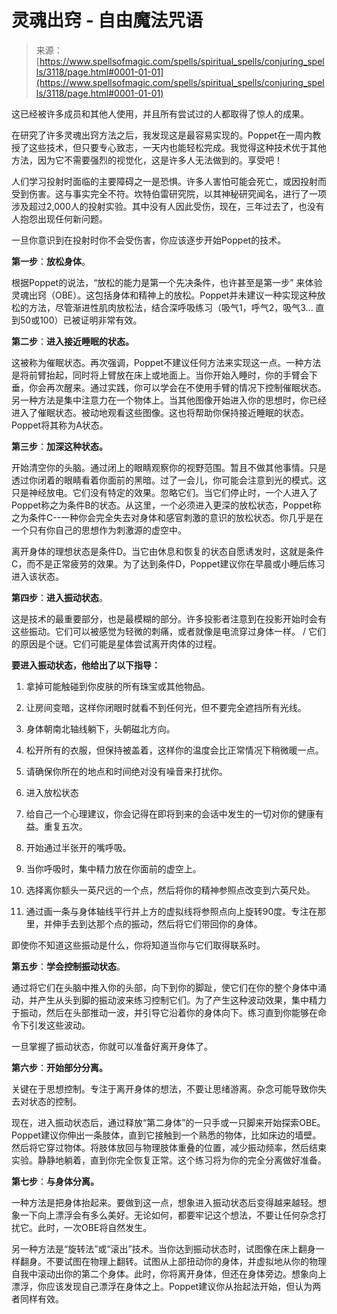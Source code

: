 <!--yml

category: 未分类

date: 2024-06-12 18:36:55

-->

# 灵魂出窍 - 自由魔法咒语

> 来源：[https://www.spellsofmagic.com/spells/spiritual_spells/conjuring_spells/3118/page.html#0001-01-01](https://www.spellsofmagic.com/spells/spiritual_spells/conjuring_spells/3118/page.html#0001-01-01)

这已经被许多成员和其他人使用，并且所有尝试过的人都取得了惊人的成果。

在研究了许多灵魂出窍方法之后，我发现这是最容易实现的。Poppet在一周内教授了这些技术，但只要专心致志，一天内也能轻松完成。我觉得这种技术优于其他方法，因为它不需要强烈的视觉化，这是许多人无法做到的。享受吧！

人们学习投射时面临的主要障碍之一是恐惧。许多人害怕可能会死亡，或因投射而受到伤害。这与事实完全不符。坎特伯雷研究院，以其神秘研究闻名，进行了一项涉及超过2,000人的投射实验。其中没有人因此受伤，现在，三年过去了，也没有人抱怨出现任何新问题。

一旦你意识到在投射时你不会受伤害，你应该逐步开始Poppet的技术。

**第一步**：**放松身体**。

根据Poppet的说法，“放松的能力是第一个先决条件，也许甚至是第一步” 来体验灵魂出窍（OBE）。这包括身体和精神上的放松。Poppet并未建议一种实现这种放松的方法，尽管渐进性肌肉放松法，结合深呼吸练习（吸气1，呼气2，吸气3... 直到50或100）已被证明非常有效。

**第二步**：**进入接近睡眠的状态。**

这被称为催眠状态。再次强调，Poppet不建议任何方法来实现这一点。一种方法是将前臂抬起，同时将上臂放在床上或地面上。当你开始入睡时，你的手臂会下垂，你会再次醒来。通过实践，你可以学会在不使用手臂的情况下控制催眠状态。另一种方法是集中注意力在一个物体上。当其他图像开始进入你的思想时，你已经进入了催眠状态。被动地观看这些图像。这也将帮助你保持接近睡眠的状态。Poppet将其称为A状态。

**第三步**：**加深这种状态。**

开始清空你的头脑。通过闭上的眼睛观察你的视野范围。暂且不做其他事情。只是透过你闭着的眼睛看着你面前的黑暗。过了一会儿，你可能会注意到光的模式。这只是神经放电。它们没有特定的效果。忽略它们。当它们停止时，一个人进入了Poppet称之为条件B的状态。从这里，一个必须进入更深的放松状态，Poppet称之为条件C--一种你会完全失去对身体和感官刺激的意识的放松状态。你几乎是在一个只有你自己的思想作为刺激源的虚空中。

离开身体的理想状态是条件D。当它由休息和恢复的状态自愿诱发时，这就是条件C，而不是正常疲劳的效果。为了达到条件D，Poppet建议你在早晨或小睡后练习进入该状态。

**第四步**：**进入振动状态**。

这是技术的最重要部分，也是最模糊的部分。许多投影者注意到在投影开始时会有这些振动。它们可以被感觉为轻微的刺痛，或者就像是电流穿过身体一样。 / 它们的原因是个谜。它们可能是星体尝试离开肉体的过程。 

**要进入振动状态，他给出了以下指导：**

1.  拿掉可能触碰到你皮肤的所有珠宝或其他物品。

1.  让房间变暗，这样你闭眼时就看不到任何光，但不要完全遮挡所有光线。

1.  身体朝南北轴线躺下，头朝磁北方向。

1.  松开所有的衣服，但保持被盖着，这样你的温度会比正常情况下稍微暖一点。

1.  请确保你所在的地点和时间绝对没有噪音来打扰你。

1.  进入放松状态

1.  给自己一个心理建议，你会记得在即将到来的会话中发生的一切对你的健康有益。重复五次。

1.  开始通过半张开的嘴呼吸。

1.  当你呼吸时，集中精力放在你面前的虚空上。

1.  选择离你额头一英尺远的一个点，然后将你的精神参照点改变到六英尺处。

1.  通过画一条与身体轴线平行并上方的虚拟线将参照点向上旋转90度。专注在那里，并伸手去到达那个点的振动，然后将它们带回你的身体。

即使你不知道这些振动是什么，你将知道当你与它们取得联系时。

**第五步**：**学会控制振动状态**。

通过将它们在头脑中推入你的头部，向下到你的脚趾，使它们在你的整个身体中涌动，并产生从头到脚的振动波来练习控制它们。为了产生这种波动效果，集中精力于振动，然后在头部推动一波，并引导它沿着你的身体向下。练习直到你能够在命令下引发这些波动。

一旦掌握了振动状态，你就可以准备好离开身体了。

**第六步**：**开始部分分离。**

关键在于思想控制。专注于离开身体的想法，不要让思绪游离。杂念可能导致你失去对状态的控制。

现在，进入振动状态后，通过释放“第二身体”的一只手或一只脚来开始探索OBE。Poppet建议你伸出一条肢体，直到它接触到一个熟悉的物体，比如床边的墙壁。然后将它穿过物体。将肢体放回与物理肢体重叠的位置，减少振动频率，然后结束实验。静静地躺着，直到你完全恢复正常。这个练习将为你的完全分离做好准备。

**第七步**：**与身体分离。**

一种方法是把身体抬起来。要做到这一点，想象进入振动状态后变得越来越轻。想象一下向上漂浮会有多么美好。无论如何，都要牢记这个想法，不要让任何杂念打扰它。此时，一次OBE将自然发生。

另一种方法是“旋转法”或“滚出”技术。当你达到振动状态时，试图像在床上翻身一样翻身。不要试图在物理上翻转。试图从上部扭动你的身体，并虚拟地从你的物理自我中滚动出你的第二个身体。此时，你将离开身体，但还在身体旁边。想象向上漂浮，你应该发现自己漂浮在身体之上。Poppet建议你从抬起法开始，但认为两者同样有效。
